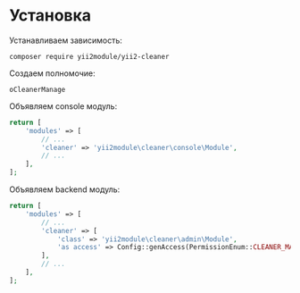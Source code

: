 Установка
===

Устанавливаем зависимость:

```
composer require yii2module/yii2-cleaner
```

Создаем полномочие:

```
oCleanerManage
```


Объявляем console модуль:

```php
return [
	'modules' => [
		// ...
		'cleaner' => 'yii2module\cleaner\console\Module',
		// ...
	],
];
```

Объявляем backend модуль:

```php
return [
	'modules' => [
		// ...
		'cleaner' => [
			'class' => 'yii2module\cleaner\admin\Module',
			'as access' => Config::genAccess(PermissionEnum::CLEANER_MANAGE),
		],
		// ...
	],
];
```